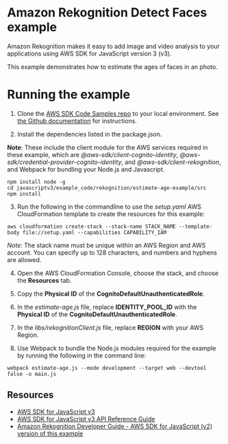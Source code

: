 # Amazon Rekognition Detect Faces example
Amazon Rekognition makes it easy to add image and video analysis to your applications using  AWS SDK for JavaScript version 3 (v3).

This example demonstrates how to estimate the ages of faces in an photo.

# Running the example

1. Clone the [AWS SDK Code Samples repo](https://github.com/awsdocs/aws-doc-sdk-examples) to your local environment. See [the Github documentation](https://docs.github.com/en/github/creating-cloning-and-archiving-repositories/cloning-a-repository) for instructions.

2. Install the dependencies listed in the package.json.

**Note**: These include the client module for the AWS services required in these example, 
which are *@aws-sdk/client-cognito-identity*, *@aws-sdk/credential-provider-cognito-identity*, and *@aws-sdk/client-rekognition*, and Webpack for bundling your Node.js and Javascript.

```
npm install node -g
cd javascriptv3/example_code/rekognition/estimate-age-example/src
npm install
```

3. Run the following in the commandline to use the *setup.yaml* AWS CloudFormation template to create the resources for this example:

```
aws cloudformation create-stack --stack-name STACK_NAME --template-body file://setup.yaml --capabilities CAPABILITY_IAM
```

*Note*: The stack name must be unique within an AWS Region and AWS account. You can specify up to 128 characters, and numbers and hyphens are allowed.

4. Open the AWS CloudFormation Console, choose the stack, and choose the  **Resources** tab. 

5. Copy the **Physical ID** of the **CognitoDefaultUnauthenticatedRole**.

6. In the *estimate-age.js* file, replace **IDENTITY_POOL_ID** with the **Physical ID** of the **CognitoDefaultUnauthenticatedRole**.

7. In the *libs/rekognitionClient.js* file, replace **REGION** with your AWS Region.

8. Use Webpack to bundle the Node.js modules required for the example by running the following in the command line:

```
webpack estimate-age.js --mode development --target web --devtool false -o main.js
```

## Resources
- [AWS SDK for JavaScript v3](https://github.com/aws/aws-sdk-js-v3) 
- [AWS SDK for JavaScript v3 API Reference Guide](https://docs.aws.amazon.com/AWSJavaScriptSDK/v3/latest/clients/client-rekognition/index.html)
- [Amazon Rekognition Developer Guide - AWS SDK for JavaScript (v2) version of this example](https://docs.aws.amazon.com/rekognition/latest/dg/image-bytes-javascript.html)

